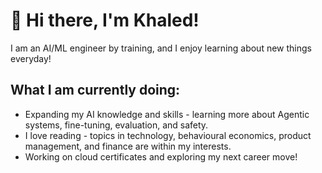 # 👋 Hi there, I'm Khaled!

I am an AI/ML engineer by training, and I enjoy learning about new things everyday!

## What I am currently doing:
- Expanding my AI knowledge and skills - learning more about Agentic systems, fine-tuning, evaluation, and safety.
- I love reading - topics in technology, behavioural economics, product management, and finance are within my interests.
- Working on cloud certificates and exploring my next career move!